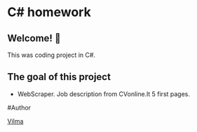 # C# homework

## Welcome! 👋

This was coding project in C#.


## The goal of this project

- WebScraper. Job description from CVonline.lt 5 first pages.

#Author

[Vilma](https://github.com/VilmaPa)